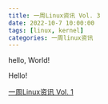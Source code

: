 ```yaml
---
title: 一周Linux资讯 Vol. 3
date: 2022-10-7 10:00:00
tags: [linux, kernel]
categories: 一周linux资讯
---
```



hello, World!

Hello!



[一周Linux资讯 Vol. 1](./linux_news_vol_1.md)

